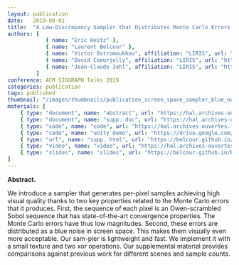 ```yaml
---
layout: publication
date:   2019-08-01
title:  "A Low-Discrepancy Sampler that Distributes Monte Carlo Errors as a Blue Noise in Screen Space"
authors: [
            { name: "Eric Heitz" },
            { name: "Laurent Belcour" },
            { name: "Victor Ostromoukhov", affiliation: "LIRIS", url: "http://www.iro.umontreal.ca/~ostrom/" },
            { name: "David Coeurjolly", affiliation: "LIRIS", url: "https://perso.liris.cnrs.fr/david.coeurjolly/" },
            { name: "Jean-Claude Iehl", affiliation: "LIRIS", url: "http://perso.univ-lyon1.fr/jean-claude.iehl/" }
         ]
conference: ACM SIGGRAPH Talks 2019
categories: publication
tags: published
thumbnail: "/images/thumbnails/publication_screen_space_sampler_blue_noise.png"
materials: [
    { type: "document", name: "abstract", url: "https://hal.archives-ouvertes.fr/hal-02150657/document" },
    { type: "document", name: "supp. doc", url: "https://hal.archives-ouvertes.fr/hal-02150657/file/supplemental.zip" },
    { type: "code", name: "code", url: "https://hal.archives-ouvertes.fr/hal-02150657/file/samplerCPP.zip" },
    { type: "code", name: "unity demo", url: "https://drive.google.com/file/d/181AXka1ntceVsKIJ_ZD51V3iYeq2szYP/view?usp=sharing" },
    { type: "url", name: "supp. html", url: "https://belcour.github.io/supp/2019-sampling-bluenoise/index.html"},
    { type: "video", name: "video", url: "https://hal.archives-ouvertes.fr/hal-02150657/file/samplerBlueNoiseErrors2019_video.mp4"},
    { type: "slides", name: "slides", url: "https://belcour.github.io/blog/slides/2020-brdf-fresnel-decompo/index.html"},  
]
---
```


<p>
<strong>Abstract.</strong>

We introduce a sampler that generates per-pixel samples achieving high visual quality thanks to two key properties related to the Monte Carlo errors that it produces. First, the sequence of each pixel is an Owen-scrambled Sobol sequence that has state-of-the-art convergence properties. The Monte Carlo errors have thus low magnitudes. Second, these errors are distributed as a blue noise in screen space. This makes them visually even more acceptable. Our sam-pler is lightweight and fast. We implement it with a small texture and two xor operations. Our supplemental material provides comparisons against previous work for different scenes and sample counts.
</p>

